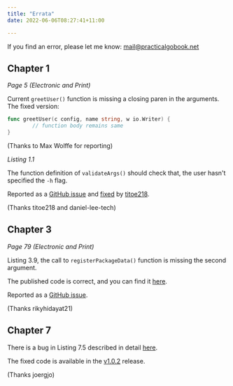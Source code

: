 ```yaml
---
title: "Errata"
date: 2022-06-06T08:27:41+11:00

---
```


If you find an error, please let me know: mail@practicalgobook.net

## Chapter 1

*Page 5 (Electronic and Print)*

Current `greetUser()` function is missing a closing paren in the arguments. The fixed version:

```go
func greetUser(c config, name string, w io.Writer) {
        // function body remains same
}
```

(Thanks to Max Wolffe for reporting)

*Listing 1.1*

The function definition of `validateArgs()` should check that, the user hasn't
specified the `-h` flag.

Reported as a [GitHub issue](https://github.com/practicalgo/code/issues/5) and
[fixed]() by [titoe218](https://github.com/titoe218). 

(Thanks titoe218 and daniel-lee-tech)

## Chapter 3

*Page 79 (Electronic and Print)*

Listing 3.9, the call to `registerPackageData()` function is missing the second argument.

The published code is correct, and you can find it [here](https://github.com/practicalgo/code/blob/master/chap3/pkgregister-data/pkgregister_test.go#LL57C2-L57C2).

Reported as a [GitHub issue](https://github.com/practicalgo/code/issues/13).

(Thanks rikyhidayat21) 

## Chapter 7

There is a bug in Listing 7.5 described in detail [here](https://github.com/practicalgo/code/issues/11). 

The fixed code is available in the [v1.0.2](https://github.com/practicalgo/code/releases/tag/v1.0.2) release.

(Thanks joergjo)
